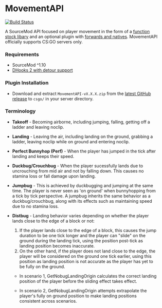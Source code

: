 # MovementAPI

[![Build Status](https://travis-ci.org/danzayau/MovementAPI.svg?branch=master)](https://travis-ci.org/danzayau/MovementAPI)

A SourceMod API focused on player movement in the form of a [function stock libary](addons/sourcemod/scripting/include/movement.inc) and an optional plugin with [forwards and natives](addons/sourcemod/scripting/include/movementapi.inc). MovementAPI officially supports CS:GO servers only.

### Requirements

 * SourceMod ^1.10
 * [DHooks 2 with detour support](https://github.com/peace-maker/DHooks2)
 
### Plugin Installation

 * Download and extract ```MovementAPI-vX.X.X.zip``` from the [latest GitHub release](https://github.com/danzayau/MovementAPI/releases/latest) to ```csgo/``` in your server directory.
 
### Terminology

 * **Takeoff** - Becoming airborne, including jumping, falling, getting off a ladder and leaving noclip.
 * **Landing** - Leaving the air, including landing on the ground, grabbing a ladder, leaving noclip while on ground and entering noclip.
 * **Perfect Bunnyhop (Perf)** - When the player has jumped in the tick after landing and keeps their speed.
 * **Duckbug/Crouchbug** - When the player sucessfully lands due to uncrouching from mid air and not by falling down. This causes no stamina loss or fall damage upon landing.
 * **Jumpbug** - This is achieved by duckbugging and jumping at the same time. The player is never seen as 'on ground' when bunnyhopping from a tick by tick perspective. A jumpbug inherits the same behavior as a duckbug/crouchbug, along with its effects such as maintaining speed due to no stamina loss.
 * **Distbug** - Landing behavior varies depending on whether the player lands close to the edge of a block or not:

    1. If the player lands close to the edge of a block, this causes the jump duration to be one tick longer and the player can "slide" on the ground during the landing tick, using the position post-tick as landing position becomes inaccurate.
    2. On the other hand, if the player does not land close to the edge, the player will be considered on the ground one tick earlier, using this position as landing position is not accurate as the player has yet to be fully on the ground.
 
    - In scenario 1, GetNobugLandingOrigin calculates the correct landing position of the player before the sliding effect takes effect.

    - In scenario 2, GetNobugLandingOrigin attempts extrapolate the player's fully on ground position to make landing positions consistent across scenarios.